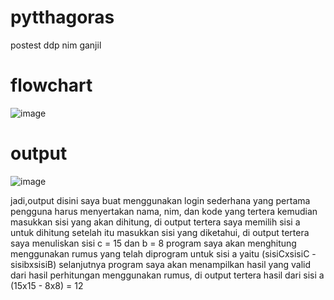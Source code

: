 # pytthagoras
postest ddp nim ganjil

# flowchart
![image](https://github.com/anitares/pytthagoras/assets/144813869/4184feed-5539-4241-b9fc-fa7900aed95d)


# output
![image](https://github.com/anitares/pytthagoras/assets/144813869/e2b772f0-969e-46cc-baa3-099ff756f5a8)

jadi,output disini saya buat menggunakan login sederhana
yang pertama pengguna harus menyertakan nama, nim, dan kode yang tertera
kemudian masukkan sisi yang akan dihitung, di output tertera saya memilih sisi a untuk dihitung
setelah itu masukkan sisi yang diketahui, di output tertera saya menuliskan sisi c = 15 dan b = 8
program saya akan menghitung menggunakan rumus yang telah diprogram untuk sisi a yaitu (sisiCxsisiC - sisibxsisiB)
selanjutnya program saya akan menampilkan hasil yang valid dari hasil perhitungan menggunakan rumus, di output tertera hasil dari sisi a (15x15 - 8x8) = 12
